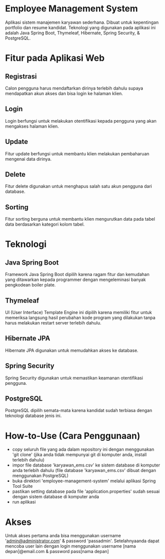 # Employee Management System
Aplikasi sistem manajemen karyawan sederhana. Dibuat untuk kepentingan portfolio dan resume kandidat. Teknologi yang digunakan pada aplikasi ini adalah Java Spring Boot, Thymeleaf, Hibernate, Spring Security, & PostgreSQL.

# Fitur pada Aplikasi Web
## Registrasi
Calon pengguna harus mendaftarkan dirinya terlebih dahulu supaya mendapatkan akun akses dan bisa login ke halaman klien.

## Login
Login berfungsi untuk melakukan otentifikasi kepada pengguna yang akan mengakses halaman klien.

## Update
Fitur update berfungsi untuk membantu klien melakukan pembaharuan mengenai data dirinya.

## Delete
Fitur delete digunakan untuk menghapus salah satu akun pengguna dari database.

## Sorting
Fitur sorting berguna untuk membantu klien mengurutkan data pada tabel data berdasarkan kategori kolom tabel.

# Teknologi
## Java Spring Boot
Framework Java Spring Boot dipilih karena ragam fitur dan kemudahan yang ditawarkan kepada programmer dengan mengeleminasi banyak pengkodean boiler plate.

## Thymeleaf
UI (User Interface) Template Engine ini dipilih karena memiliki fitur untuk memeriksa langsung hasil perubahan kode program yang dilakukan tanpa harus melakukan restart server terlebih dahulu.

## Hibernate JPA
Hibernate JPA digunakan untuk memudahkan akses ke database.

## Spring Security
Spring Security digunakan untuk memastikan keamanan otentifikasi pengguna.

## PostgreSQL
PostgreSQL dipilih semata-mata karena kandidat sudah terbiasa dengan teknologi database jenis ini.

# How-to-Use (Cara Penggunaan)
- copy seluruh file yang ada dalam repository ini dengan menggunakan 'git clone' (jika anda tidak mempunyai git di komputer anda, install terlebih dahulu)
- impor file database 'karyawan_ems.csv' ke sistem database di komputer anda terlebih dahulu (file database 'karyawan_ems.csv' dibuat dengan menggunakan PostgreSQL)
- buka direktori 'employee-management-system' melalui aplikasi Spring Tool Suite
- pastikan setting database pada file 'application.properties' sudah sesuai dengan sistem database di komputer anda
- run aplikasi

# Akses
Untuk akses pertama anda bisa menggunakan username 'admin@administrator.com' & password 'passadmin'. Setelahnyaanda dapat mencoba user lain dengan login menggunakan username [nama depan]@email.com & password pass[nama depan]